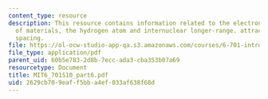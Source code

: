 ```yaml
---
content_type: resource
description: This resource contains information related to the electronic structure
  of materials, the hydrogen atom and internuclear longer-range. attractive coulomb
  spacing.
file: https://ol-ocw-studio-app-qa.s3.amazonaws.com/courses/6-701-introduction-to-nanoelectronics-spring-2010/2629cb709eaff5bba4ef033af638f68d_MIT6_701S10_part6.pdf
file_type: application/pdf
parent_uid: 60b5e783-2d8b-7ecc-ada3-cba353b07a69
resourcetype: Document
title: MIT6_701S10_part6.pdf
uid: 2629cb70-9eaf-f5bb-a4ef-033af638f68d
---
```

